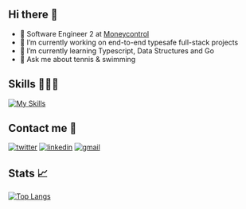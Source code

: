 ## Hi there 👋
- 💼 Software Engineer 2 at [Moneycontrol](https://moneycontrol.com/)
- 🔭 I’m currently working on end-to-end typesafe full-stack projects
- 🌱 I’m currently learning Typescript, Data Structures and Go
- 💬 Ask me about tennis & swimming

## Skills 👷🏼‍♂️
[![My Skills](https://skillicons.dev/icons?i=react,nodejs,ts,js,go,bun,deno,cloudflare,html,css,next,astro,remix,postgres,mongodb,redis,aws,gcp&perline=9)]()

## Contact me 🔗
[![twitter](https://skillicons.dev/icons?i=twitter)](https://twitter.com/tiwariaditya15)
[![linkedin](https://skillicons.dev/icons?i=linkedin)](https://www.linkedin.com/in/aditya-tiwari-9272b91a7)
[![gmail](https://skillicons.dev/icons?i=gmail)](mailto:tiwariaditya1579@gmail.com)

## Stats 📈
[![Top Langs](https://github-readme-stats.vercel.app/api/top-langs/?username=tiwariaditya15&layout=compact&theme=dark)](https://github.com/tiwariaditya15)
